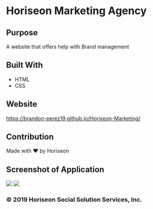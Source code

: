 # Horiseon Marketing Agency

## Purpose
A website that offers help with Brand management

## Built With
* HTML
* CSS

## Website
https://brandon-perez19.github.io/Horiseon-Marketing/

## Contribution
Made with ❤️️ by Horiseon

## Screenshot of Application
![](images/screen-shot-1)
![](images/screen-shot-2)


### © 2019 Horiseon Social Solution Services, Inc.
